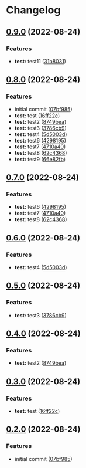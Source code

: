 # Changelog

## [0.9.0](https://github.com/ChipWolf/test-matrix/compare/b-c-v0.8.0...b-c-v0.9.0) (2022-08-24)


### Features

* **test:** test11 ([31b8031](https://github.com/ChipWolf/test-matrix/commit/31b80312fbaa78a9bb7c1a1bafa2c3514df6302a))

## [0.8.0](https://github.com/ChipWolf/test-matrix/compare/b-c-v0.7.0...b-c-v0.8.0) (2022-08-24)


### Features

* initial commit ([07bf985](https://github.com/ChipWolf/test-matrix/commit/07bf9855de11744fbe3a38954c9b36f40614ff14))
* **test:** test ([16ff22c](https://github.com/ChipWolf/test-matrix/commit/16ff22c3dac92e893d54960023487844aa931654))
* **test:** test2 ([8749bea](https://github.com/ChipWolf/test-matrix/commit/8749bea363b3812a944863d434ec68e51ed6a34a))
* **test:** test3 ([3786cb9](https://github.com/ChipWolf/test-matrix/commit/3786cb94a075f600e4f560fcc311e225fdc71bde))
* **test:** test4 ([5d5003d](https://github.com/ChipWolf/test-matrix/commit/5d5003db25560f26cdb0ce9f696b918f650b64cb))
* **test:** test6 ([4298195](https://github.com/ChipWolf/test-matrix/commit/4298195dc0cd27bdc993a8d3709f52839f8ecba1))
* **test:** test7 ([4710a40](https://github.com/ChipWolf/test-matrix/commit/4710a40adbbf22780b41d73aa9701dd9cfe62df3))
* **test:** test8 ([62c4368](https://github.com/ChipWolf/test-matrix/commit/62c43688fb7b548f8081534bdaa2c80221803858))
* **test:** test9 ([66e82fb](https://github.com/ChipWolf/test-matrix/commit/66e82fbfc7e98328e434fa738601730e6a1dc511))

## [0.7.0](https://github.com/ChipWolf/test-matrix/compare/b-c-v0.6.0...b-c-v0.7.0) (2022-08-24)


### Features

* **test:** test6 ([4298195](https://github.com/ChipWolf/test-matrix/commit/4298195dc0cd27bdc993a8d3709f52839f8ecba1))
* **test:** test7 ([4710a40](https://github.com/ChipWolf/test-matrix/commit/4710a40adbbf22780b41d73aa9701dd9cfe62df3))
* **test:** test8 ([62c4368](https://github.com/ChipWolf/test-matrix/commit/62c43688fb7b548f8081534bdaa2c80221803858))

## [0.6.0](https://github.com/ChipWolf/test-matrix/compare/b-c-v0.5.0...b-c-v0.6.0) (2022-08-24)


### Features

* **test:** test4 ([5d5003d](https://github.com/ChipWolf/test-matrix/commit/5d5003db25560f26cdb0ce9f696b918f650b64cb))

## [0.5.0](https://github.com/ChipWolf/test-matrix/compare/b-c-v0.4.0...b-c-v0.5.0) (2022-08-24)


### Features

* **test:** test3 ([3786cb9](https://github.com/ChipWolf/test-matrix/commit/3786cb94a075f600e4f560fcc311e225fdc71bde))

## [0.4.0](https://github.com/ChipWolf/test-matrix/compare/b-c-v0.3.0...b-c-v0.4.0) (2022-08-24)


### Features

* **test:** test2 ([8749bea](https://github.com/ChipWolf/test-matrix/commit/8749bea363b3812a944863d434ec68e51ed6a34a))

## [0.3.0](https://github.com/ChipWolf/test-matrix/compare/b-c-v0.2.0...b-c-v0.3.0) (2022-08-24)


### Features

* **test:** test ([16ff22c](https://github.com/ChipWolf/test-matrix/commit/16ff22c3dac92e893d54960023487844aa931654))

## [0.2.0](https://github.com/ChipWolf/test-matrix/compare/b-c-v0.1.0...b-c-v0.2.0) (2022-08-24)


### Features

* initial commit ([07bf985](https://github.com/ChipWolf/test-matrix/commit/07bf9855de11744fbe3a38954c9b36f40614ff14))
